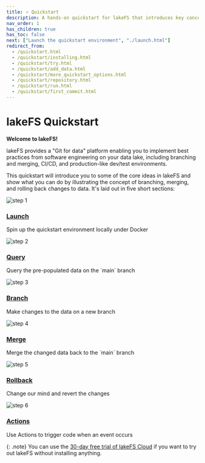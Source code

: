 ```yaml
---
title: ⭐ Quickstart
description: A hands-on quickstart for lakeFS that introduces key concepts including branching, merging, and rollback. 
nav_order: 1
has_children: true
has_toc: false
next: ["Launch the quickstart environment", "./launch.html"]
redirect_from: 
  - /quickstart.html
  - /quickstart/installing.html
  - /quickstart/try.html
  - /quickstart/add_data.html
  - /quickstart/more_quickstart_options.html
  - /quickstart/repository.html
  - /quickstart/run.html
  - /quickstart/first_commit.html
---
```


# lakeFS Quickstart

**Welcome to lakeFS!**

lakeFS provides a "Git for data" platform enabling you to implement best practices from software engineering on your data lake, including branching and merging, CI/CD, and production-like dev/test environments. 

This quickstart will introduce you to some of the core ideas in lakeFS and show what you can do by illustrating the concept of branching, merging, and rolling back changes to data. It's laid out in five short sections: 


<div class="quickstart-steps">

<div class="row">
<div class="col step-num">
<img src="{{ site.baseurl }}/assets/img/quickstart/quickstart-step-01.png" alt="step 1"/>
</div>
<div class="col">
<h3>
<a href="launch.html">Launch</a>
</h3>
<p>Spin up the quickstart environment locally under Docker</p>
</div>
</div>

<div class="row">
<div class="col step-num">
<img src="{{ site.baseurl }}/assets/img/quickstart/quickstart-step-02.png" alt="step 2"/>
</div>
<div class="col">
<h3>
<a href="query.html">Query</a>
</h3>
<p>Query the pre-populated data on the `main` branch</p>
</div>
</div>

<div class="row">
<div class="col step-num">
<img src="{{ site.baseurl }}/assets/img/quickstart/quickstart-step-03.png" alt="step 3"/>
</div>
<div class="col">
<h3>
<a href="branch.html">Branch</a>
</h3>
<p>Make changes to the data on a new branch</p>
</div>
</div>

<div class="row">
<div class="col step-num">
<img src="{{ site.baseurl }}/assets/img/quickstart/quickstart-step-04.png" alt="step 4"/>
</div>
<div class="col">
<h3>
<a href="commit-and-merge.html">Merge</a>
</h3>
<p>Merge the changed data back to the `main` branch</p>
</div>
</div>

<div class="row">
<div class="col step-num">
<img src="{{ site.baseurl }}/assets/img/quickstart/quickstart-step-05.png" alt="step 5"/>
</div>
<div class="col">
<h3>
<a href="rollback.html">Rollback</a>
</h3>
<p>Change our mind and revert the changes</p>
</div>
</div>
</div>

<div class="row">
<div class="col step-num">
<img src="{{ site.baseurl }}/assets/img/quickstart/quickstart-step-06.png" alt="step 6"/>
</div>
<div class="col">
<h3>
<a href="actions-and-hooks.html">Actions</a>
</h3>
<p>Use Actions to trigger code when an event occurs</p>
</div>
</div>

{: .note}
You can use the [30-day free trial of lakeFS Cloud](https://lakefs.cloud/register) if you want to try out lakeFS without installing anything. 
